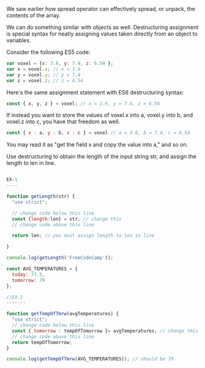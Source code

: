 We saw earlier how spread operator can effectively spread, or unpack, the contents of the array.

We can do something similar with objects as well. Destructuring assignment is special syntax for neatly assigning values taken directly from an object to variables.

Consider the following ES5 code:
```js
var voxel = {x: 3.6, y: 7.4, z: 6.54 };
var x = voxel.x; // x = 3.6
var y = voxel.y; // y = 7.4
var z = voxel.z; // z = 6.54
```
Here's the same assignment statement with ES6 destructuring syntax:
```js
const { x, y, z } = voxel; // x = 3.6, y = 7.4, z = 6.54
```
If instead you want to store the values of voxel.x into a, voxel.y into b, and voxel.z into c, you have that freedom as well.
```js
const { x : a, y : b, z : c } = voxel // a = 3.6, b = 7.4, c = 6.54
```
You may read it as "get the field x and copy the value into a," and so on.


Use destructuring to obtain the length of the input string str, and assign the length to len in line.
```js

EX-1
----

function getLength(str) {
  "use strict";

  // change code below this line
  const {length:len} = str; // change this
  // change code above this line

  return len; // you must assign length to len in line

}

console.log(getLength('FreeCodeCamp'));

const AVG_TEMPERATURES = {
  today: 77.5,
  tomorrow: 79
};

//EX-2
-------

function getTempOfTmrw(avgTemperatures) {
  "use strict";
  // change code below this line
  const { tomorrow : tempOfTomorrow }= avgTemperatures; // change this line
  // change code above this line
  return tempOfTomorrow;
}

console.log(getTempOfTmrw(AVG_TEMPERATURES)); // should be 79

